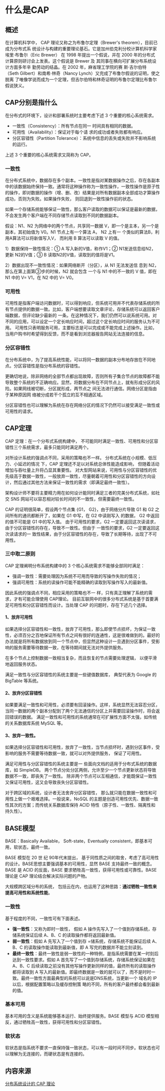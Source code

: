 # 什么是CAP

## 概述

在计算机科学中， CAP 理论又称之为布鲁尔定理（Brewer's theorem），目前已成为分布式系 统设计与构建的重要理论基石。它是加州伯克利分校计算机科学家埃里·布鲁尔（Eric Brewer） 在 1998 年提出一个假说，并在 2000 年的分布式 计算原则研讨会上发表。这个假说是 Brewer 及 其同事在横向可扩展分布系统设计方面多年辛 勤劳动的结晶。在 2002 年，麻省理工学院的赛 斯·吉尔伯特（Seth Gilbert）和南希·林奇（Nancy Lynch）又完成了布鲁尔假说的证明，使之脱离 了唯像学说而成为一个定理，但吉尔伯特和林奇证明的布鲁尔定理比布鲁尔假说狭义。

## CAP分别是指什么

在分布式的环境下，设计和部署系统时主要考虑下述 3 个重要的核心系统需求。

*  一致性（Consistency）：所有节点在同一 时间具有相同的数据。 
*  可用性（Availability）：保证对于每个请 求的成功或者失败都有响应。 
* 分区容错性（Partition Tolerance）：系统中信息的丢失或失败并不影响系统的运行。 

上述 3 个重要的核心系统需求又简称为 CAP。

### 一致性

在分布式系统中，数据存在多个副本。一致性是指对某数据操作之后，存在各副本中的该数据始终保持一致。通常将这种操作称为一致性操作，一致性操作是原子性的操作，即对数据的操作（增、删、改）结果是对所有数据副本全部成功才算操作成功，否则为失败。如果操作失败， 则回退到一致性操作前的状态。 

如果一个存储系统能够保证一致性，那么客户读取的数据可以保证是最新的数据，不会发生两个客户端在不同存储节点读取到不同的数据副本。 

假设：N1、N2 为网络中的两个节点，共享同一数据 V，即一个是主本，另一个是副本，其初始值为 V0。N1 节点上有一个算法 A， N2 上有一 个类似的算法B，利用A算法可以将新值写入V， 而利用 B 算法可以读取 V 的值。 

1）数据保持一致性情况：① A 写入新的V值，称作V1；② N1发送信息给N2，更新 N2的V值；③ B 读取N2的V值，读取到的值将是V1。 

2）数据出现不一致性情况：如果网络断开（分区），从 N1 无法发送信 息到 N2，那么在第上面第③步的时候，N2 就会包含 一个与 N1 中的不一致的 V 值，即在 N1 中的 V= V1，在 N2 中的 V= V0。

### 可用性

可用性是指客户端访问数据时，可以得到响应，但系统可用并不代表存储系统的所有节点提供的数据一致。比如，客户端想要读取文章评论，存储系统可以返回客户端数据，但评论缺少最新的 一条。在这种情况下，我们仍然可以说系统可用。对不同的应用，可以设定一个定长响应时间，超过这个定长响应时间的服务认为不可用。 可用性只表明服务可用，主要标志是可以完成或不能完成上述操作。比如，当用户购书时希望得到反馈，而不是看到浏览器报告网站无法连接的信息。

### 分区容错性

在分布系统中，为了提高系统性能，可以将同一数据的副本分布地存放在不同地点。分区容错性是指分布系统的容错性。

更确切地说，除非网络的全部节点都出现故障，否则所有子集合节点的故障都不能导致整个系统的不正确响应。显然，将数据分布在不同节点上，就有形成分区的风险。如果网线被切断，分区就形成，两节点之 间无法进行通信。网络分区是指由于某种原因网 络被分成若干个孤立的互不相通区域。

分区容错性也可以理解为系统在存在网络分区的情况下仍然可以接受满足一致性或可用性的请求。

## CAP定理

CAP 定理：在一个分布式系统构建中， 不可能同时满足一致性、可用性和分区容错性三个系统需求，最多只能同时满足两个。

对所设计系统的强调点不同，采用的策略也不一样。 分布式系统在小规模、低压力、小延迟的情况 下，CAP 定理还不足以对系统总体性能造成影响， 但随着活动增加与吞吐量上升将凸显其重要性。 对大型网站来说，可用性与分区容错性的优先级高于数据一致性，一般放弃一致性，尽量朝着可用性和分区容错性的方向设计，然后通过其他方法来保证一致性的需求（即满足最终一致性）。

架构设计师不要将主要精力用在如何设计能同时满足三者的完美分布式系统，如社交 SNS 网站可以容忍相对较长时间的不一致性，但需要最终一致性。 

CAP 的证明很简单，假设两个节点集 {G1， G2}，由于网络分片导致 G1 和 G2 之间所有的通讯都断开了，如果在 G1 中写，在 G2 中读刚写入 的数据， G2 中返回的值不可能是 G1 中的写入值。 由于可用性的要求，G2 一定要返回这次读请求，由于分区容错性的存在，导致不一致性。但由于 一致性的要求，G2 一定要返回这次读请求的一 致性结果，由于分区容错性的存在，导致了长期等待，出现了不可用性。

### 三中取二原则

 CAP 定理阐明分布系统构建中的 3 个核心系统需求不能够全部同时满足：

* 强调一致性：需要处理因为系统不可用而导致的写操作失败的情况；
* 强调可用性：系统的读操作可能不能精确的读取到写操作写入的最新值。 

因此系统的强调点不同，相应采用的策略也不一 样，只有真正理解了系统的需求，才有可能合理使用 CAP理论。 目前互联网中的很多分布式系统是基于首要满足可用性和分区容错性而设计。当处理 CAP 的问题时，存在下述几个选择。

#### 1、放弃可用性 

如果选择分区容错性和一致性，放弃了可用性，那么即使节点损坏，为保证一致性，必须百分之百地保证所有节点之间有很好的连通性，这是很难做到的。最好的办法就是将所有数据放到同一个节点中，但显然这种设计一旦遇到分区事件，受影响的服务需要等待数据一致，在等待期间就无法对外提供服务。

在多个节点上控制数据一致相当复杂，而且恢复的节点需要处理逻辑， 以便平滑地返回服务状态。

 满足一致性与分区容错性的系统主要是一些键值数据库， 典型代表为 Google 的 BigTable 等系统。

#### 2、放弃分区容错性

 如果要满足一致性和可用性，必须要有回滚操作。这样，系统显然无法容忍分区，当同一数据的两个副本分配到了两个无法通信的分区上并需要回滚操作时，将会返回错误的数据。 满足一致性和可用性的系统通常在可扩展性方面不太强，如传统的关系数据库系统 MySQL 等。 

#### 3、放弃一致性。 

如果选择分区容错性和可用性，放弃了一致性，当节点损坏时，遇到分区事件，受影响的服务不需要等待数据一致，就可以对外提供服务， 保证了可用性。

满足可用性与分区容错性的系统主要是一 些面向文档的适用于分布式系统的数据库，如 SimpleDB。 两个节点分处分区两侧，允许至少一个节点更新状态将导致数据不一致，即丧失了一致性。 除非两个节点可以互相通信，才能既保证一致性又保证可用性，这又会导致丧失分区容错性。

对于跨区域的系统，设计者无法舍弃分区容错性， 那么就只能在数据一致性和可用性上做一个艰难选择。一般说来，NoSQL 的主题是创造可用性优先、数据一致性其次的方案；而传统关系数据库保持 ACID 特性（原子性、一致性、隔离性和 持久性）。

## BASE模型 

BASE：Basically Available， Soft-state，Eventually consistent，即基本可用，软状态，最终一致。

BASE 模型在 20 世 纪 90年代末提出， 基于同性质之间的取舍，考虑了高可用性的设计。BASE思想主要强调基本的可用性，显然 BASE 支持最终一致的概念。BASE 是 ACID 的反面，BASE 要求牺牲高一致性，获得可用性或可靠性。BASE 理论是 CAP 理论结合解决实际问题的产物。

大规模跨区域分布的系统， 包括云在内，也运用了这种思路：**通过牺牲一致性来提高可用性和系统性能**。

### 一致性 

基于程度的不同，一致性可有下面表述。

* **强一致性**：又称为即时一致性， 假如 A 操作先写入了一个值到存储系统，存储系统保证后续 A、B、C 的读取操作都将返回最新值。 
* **弱一致性**：假如 A 先写入了一个值到存 =储系统，存储系统不能保证后续 A、B、C 的读取操作能读取到最新值，即 A 写完的数据并不能立刻读到。 
* **最终一致性**：最终一致性是弱一致性的一种特例，是指系统需要在某一时刻后达到一致性要求。假如 A 首先写了一个值到存储系统，存储系统保证如果在 A、B、C 后续读取之前没有其他写操作更新同样的值，最终所有的读取操作都将读取到 A 写入的最新值。即最终数据是一致的就可以了，而不是时时一致。最终一致性方面最典型的系统可以说是DNS系统，当更新一个 域名的 IP 以后，根据配置策略以及缓存控制策 略的不同，所有的客户最终都会看到最新的值。

### 基本可用

基本可用的含义是系统能够基本运行、始终提供服务。BASE 模型与 ACID 模型相反，通过牺牲高一致性，获得可用性和分区容错性。 

### 软状态 

软状态是指系统不要求一直保持强一致状态，可以有一段时间不同步。软状态也可以理解为无连接的，而硬状态是有连接的。



## 内容来源

[分布系统设计的 CAP 理论](http://kns.cnki.net/KCMS/detail/detail.aspx?dbcode=CJFQ&dbname=CJFD2013&filename=JYJS201315026&v=MDA1OTlCTHpUQmZiRzRIOUxOcW85SFlvUjhlWDFMdXhZUzdEaDFUM3FUcldNMUZyQ1VSTEtmWWVWdkZ5N21XN3o=)



